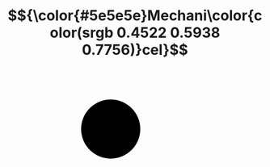# $${\color{#5e5e5e}Mechani\color{color(srgb 0.4522 0.5938 0.7756)}cel}$$

<svg xmlns="http://www.w3.org/2000/svg" width="400" height="400" viewBox="0 0 124 124" fill="none">
<circle cx="63.2109" cy="37.5391" r="18.1641" fill="black"/>
</svg>
